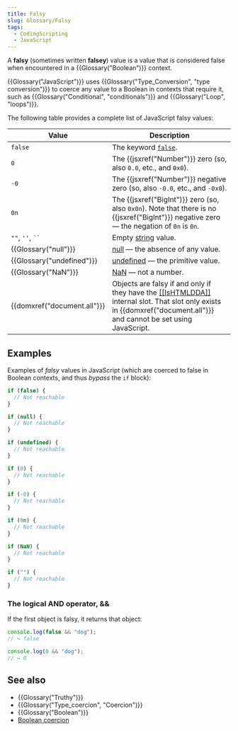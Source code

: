 ```yaml
---
title: Falsy
slug: Glossary/Falsy
tags:
  - CodingScripting
  - JavaScript
---
```


A **falsy** (sometimes written **falsey**) value is a value that is considered false when encountered in a {{Glossary("Boolean")}} context.

{{Glossary("JavaScript")}} uses {{Glossary("Type_Conversion", "type conversion")}} to coerce any value to a Boolean in contexts that require it, such as {{Glossary("Conditional", "conditionals")}} and {{Glossary("Loop", "loops")}}.

The following table provides a complete list of JavaScript falsy values:

| Value                       | Description                                                                                                                                                                                                                      |
| --------------------------- | -------------------------------------------------------------------------------------------------------------------------------------------------------------------------------------------------------------------------------- |
| `false`                     | The keyword [`false`](/en-US/docs/Web/JavaScript/Reference/Lexical_grammar#reserved_words).                                                                                                         |
| `0`                         | The {{jsxref("Number")}} zero (so, also `0.0`, etc., and `0x0`).                                                                                                                                                                 |
| `-0`                        | The {{jsxref("Number")}} negative zero (so, also `-0.0`, etc., and `-0x0`).                                                                                                                                                      |
| `0n`                        | The {{jsxref("BigInt")}} zero (so, also `0x0n`). Note that there is no {{jsxref("BigInt")}} negative zero — the negation of `0n` is `0n`.                                                                                        |
| `""`, `''`, ` `` `          | Empty [string](/en-US/docs/Web/JavaScript/Reference/Global_Objects/String) value.                                                                                                                                                |
| {{Glossary("null")}}        | [null](/en-US/docs/Web/JavaScript/Reference/Operators/null) — the absence of any value.                                                                                                                                          |
| {{Glossary("undefined")}}   | [undefined](/en-US/docs/Web/JavaScript/Reference/Global_Objects/undefined) — the primitive value.                                                                                                                                |
| {{Glossary("NaN")}}         | [NaN](/en-US/docs/Web/JavaScript/Reference/Global_Objects/NaN) — not a number.                                                                                                                                                   |
| {{domxref("document.all")}} | Objects are falsy if and only if they have the [\[\[IsHTMLDDA\]\]](https://tc39.es/ecma262/#sec-IsHTMLDDA-internal-slot) internal slot. That slot only exists in {{domxref("document.all")}} and cannot be set using JavaScript. |

## Examples

Examples of _falsy_ values in JavaScript (which are coerced to false in Boolean contexts, and thus _bypass_ the `if` block):

```js
if (false) {
  // Not reachable
}

if (null) {
  // Not reachable
}

if (undefined) {
  // Not reachable
}

if (0) {
  // Not reachable
}

if (-0) {
  // Not reachable
}

if (0n) {
  // Not reachable
}

if (NaN) {
  // Not reachable
}

if ("") {
  // Not reachable
}
```

### The logical AND operator, &&

If the first object is falsy, it returns that object:

```js
console.log(false && "dog");
// ↪ false

console.log(0 && "dog");
// ↪ 0
```

## See also

- {{Glossary("Truthy")}}
- {{Glossary("Type_coercion", "Coercion")}}
- {{Glossary("Boolean")}}
- [Boolean coercion](/en-US/docs/Web/JavaScript/Reference/Global_Objects/Boolean#boolean_coercion)
